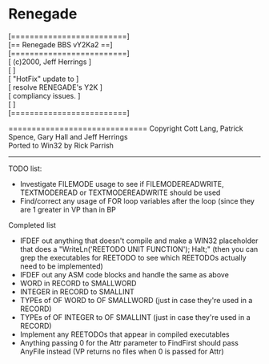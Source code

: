 Renegade
========

[=========================]<br />
[== Renegade BBS vY2Ka2 ==]<br />
[=========================]<br />
[ (c)2000, Jeff Herrings  ]<br />
[                         ]<br />
[ "HotFix" update to      ]<br />
[ resolve RENEGADE's Y2K  ]<br />
[ compliancy issues.      ]<br />
[                         ]<br />
[=========================]<br />

==============================
Copyright Cott Lang, Patrick Spence, Gary Hall and Jeff Herrings<br />
Ported to Win32 by Rick Parrish<br />

<hr />

TODO list:<br />
<ul>
  <li>Investigate FILEMODE usage to see if FILEMODEREADWRITE, TEXTMODEREAD or TEXTMODEREADWRITE should be used</li>
  <li>Find/correct any usage of FOR loop variables after the loop (since they are 1 greater in VP than in BP</li>
</ul>

Completed list<br />
<ul>
  <li>IFDEF out anything that doesn't compile and make a WIN32 placeholder that does a "WriteLn('REETODO UNIT FUNCTION'); Halt;" (then you can grep the executables for REETODO to see which REETODOs actually need to be implemented)</li>
  <li>IFDEF out any ASM code blocks and handle the same as above</li>
  <li>WORD in RECORD to SMALLWORD</li>
  <li>INTEGER in RECORD to SMALLINT</li>
  <li>TYPEs of OF WORD to OF SMALLWORD (just in case they're used in a RECORD)</li>
  <li>TYPEs of OF INTEGER to OF SMALLINT (just in case they're used in a RECORD)</li>
  <li>Implement any REETODOs that appear in compiled executables</li>
  <li>Anything passing 0 for the Attr parameter to FindFirst should pass AnyFile instead (VP returns no files when 0 is passed for Attr)</li>
</ul>
